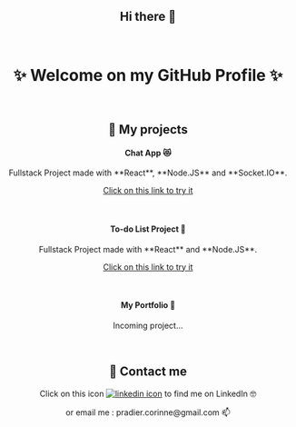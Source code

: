 <h2 align="center">Hi there 👋</h2>

<br />

<h1 align="center">✨ Welcome on my GitHub Profile ✨</h1>

<br />

<h2 align="center">🦚 My projects</h2>

<h4 align="center">Chat App 😻</h4>

<p align="center">Fullstack Project made with **React**, **Node.JS** and **Socket.IO**.</p>
<p align="center"><a href="https://to-do-list-corinne.netlify.app">Click on this link to try it</a></p>

<br />

<h4 align="center">To-do List Project 📝</h4>

<p align="center">Fullstack Project made with **React** and **Node.JS**.</p>
<p align="center"><a href="https://socket-io-client-corinne.netlify.app">Click on this link to try it</a></p>

<br />

<h4 align="center">My Portfolio 🐣</h4>

<p align="center">Incoming project...</p>

<br />

<h2 align="center">🚀 Contact me</h2>

<p align="center">Click on this icon <a href="https://www.linkedin.com/in/corinne-pradier-6610201b2/"><img alt="linkedin icon" src="https://raw.githubusercontent.com/MartinHeinz/MartinHeinz/master/linkedin-3-16.png" /></a> to find me on LinkedIn 🤓</p>

<p align="center">or email me : pradier.corinne@gmail.com 📫</p>



<!--
**Corinne-Coding/Corinne-Coding** is a ✨ _special_ ✨ repository because its `README.md` (this file) appears on your GitHub profile.

Here are some ideas to get you started:

- 🔭 I’m currently working on ...
- 🌱 I’m currently learning ...
- 👯 I’m looking to collaborate on ...
- 🤔 I’m looking for help with ...
- 💬 Ask me about ...
- 📫 How to reach me: ...
- 😄 Pronouns: ...
- ⚡ Fun fact: ...
-->
